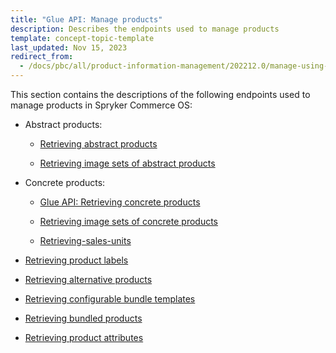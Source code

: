 ```yaml
---
title: "Glue API: Manage products"
description: Describes the endpoints used to manage products
template: concept-topic-template
last_updated: Nov 15, 2023
redirect_from:
  - /docs/pbc/all/product-information-management/202212.0/manage-using-glue-api/glue-api-manage-products.html
---
```


This section contains the descriptions of the following endpoints used to manage products in Spryker Commerce OS:  
* Abstract products:

  * [Retrieving abstract products](/docs/pbc/all/product-information-management/{{page.version}}/base-shop/manage-using-glue-api/abstract-products/glue-api-retrieve-abstract-products.html)

  * [Retrieving image sets of abstract products](/docs/pbc/all/product-information-management/{{page.version}}/base-shop/manage-using-glue-api/abstract-products/glue-api-retrieve-image-sets-of-abstract-products.html)

* Concrete products:

  * [Glue API: Retrieving concrete products](/docs/pbc/all/product-information-management/{{page.version}}/base-shop/manage-using-glue-api/concrete-products/glue-api-retrieve-concrete-products.html)

  * [Retrieving image sets of concrete products](/docs/scos/dev/glue-api-guides/{{page.version}}/managing-products/concrete-products/retrieving-image-sets-of-concrete-products.html)

  * [Retrieving-sales-units](/docs/scos/dev/glue-api-guides/{{page.version}}/managing-products/concrete-products/retrieving-sales-units.html)


* [Retrieving product labels](/docs/pbc/all/product-information-management/{{page.version}}/base-shop/manage-using-glue-api/glue-api-retrieve-product-labels.html)

* [Retrieving alternative products](/docs/pbc/all/product-information-management/{{page.version}}/base-shop/manage-using-glue-api/glue-api-retrieve-alternative-products.html)
* [Retrieving configurable bundle templates](/docs/pbc/all/product-information-management/{{page.version}}/base-shop/manage-using-glue-api/glue-api-retrieve-configurable-bundle-templates.html)
* [Retrieving bundled products](/docs/scos/dev/glue-api-guides/{{page.version}}/managing-products/retrieving-bundled-products.html)
* [Retrieving product attributes](/docs/scos/dev/glue-api-guides/{{page.version}}/managing-products/retrieving-product-attributes.html)

